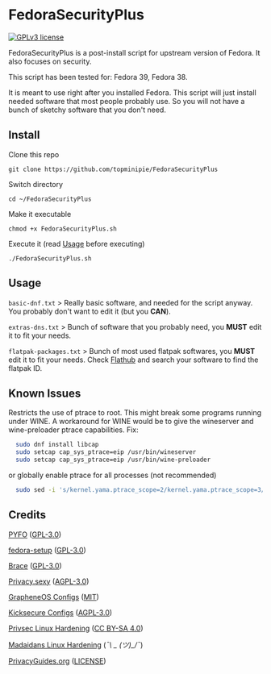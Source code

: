 # FedoraSecurityPlus

[![GPLv3 license](https://img.shields.io/badge/License-GPLv3-blue.svg)](./LICENSE)

FedoraSecurityPlus is a post-install script for upstream version of Fedora. It also focuses on security.

This script has been tested for: Fedora 39, Fedora 38.

It is meant to use right after you installed Fedora. This script will just install needed software that most people probably use.
So you will not have a bunch of sketchy software that you don't need.

## Install

Clone this repo

`git clone https://github.com/topminipie/FedoraSecurityPlus`

Switch directory

`cd ~/FedoraSecurityPlus`

Make it executable

`chmod +x FedoraSecurityPlus.sh`

Execute it (read [Usage](#usage) before executing)

`./FedoraSecurityPlus.sh`

## Usage

`basic-dnf.txt` > Really basic software, and needed for the script anyway. You probably don't want to edit it (but you **CAN**).

`extras-dns.txt` > Bunch of software that you probably need, you **MUST** edit it to fit your needs.

`flatpak-packages.txt` > Bunch of most used flatpak softwares, you **MUST** edit it to fit your needs. Check [Flathub](https://flathub.org/home) and search your software to find the flatpak ID.

## Known Issues

Restricts the use of ptrace to root. This might break some programs running under WINE.
A workaround for WINE would be to give the wineserver and wine-preloader ptrace capabilities.
Fix:
```sh
  sudo dnf install libcap
  sudo setcap cap_sys_ptrace=eip /usr/bin/wineserver
  sudo setcap cap_sys_ptrace=eip /usr/bin/wine-preloader
```
or globally enable ptrace for all processes (not recommended)
```sh
  sudo sed -i 's/kernel.yama.ptrace_scope=2/kernel.yama.ptrace_scope=3/g' /etc/sysctl.d/30_security-misc.conf
```

## Credits

[PYFO](https://github.com/d4rklynk/PYFO) ([GPL-3.0](https://github.com/d4rklynk/PYFO/blob/main/LICENSE))

[fedora-setup](https://github.com/smittix/fedora-setup) ([GPL-3.0](https://github.com/smittix/fedora-setup/blob/main/LICENSE))

[Brace](https://github.com/divestedcg/Brace) ([GPL-3.0](https://github.com/divestedcg/Brace/blob/master/LICENSE))

[Privacy.sexy](https://privacy.sexy) ([AGPL-3.0](https://github.com/undergroundwires/privacy.sexy/blob/master/LICENSE))

[GrapheneOS Configs](https://github.com/GrapheneOS/infrastructure) ([MIT](https://github.com/GrapheneOS/infrastructure/blob/main/LICENSE))

[Kicksecure Configs](https://github.com/Kicksecure/security-misc) ([AGPL-3.0](https://github.com/Kicksecure/security-misc/blob/master/debian/copyright))

[Privsec Linux Hardening](https://privsec.dev/posts/linux/desktop-linux-hardening) ([CC BY-SA 4.0](https://github.com/PrivSec-dev/privsec.dev/blob/main/LICENSE.md))

[Madaidans Linux Hardening](https://madaidans-insecurities.github.io/guides/linux-hardening.html) (*¯\ _ (ツ)_/¯*)

[PrivacyGuides.org](https://www.privacyguides.org/) ([LICENSE](https://github.com/privacyguides/privacyguides.org/blob/main/LICENSE))
